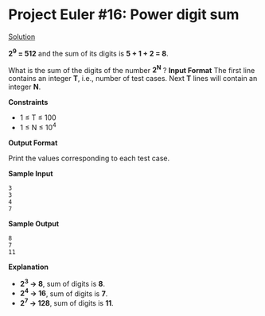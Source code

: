 # Project Euler #16: Power digit sum

[Solution](https://github.com/zhaohanson1/project_euler_plus/blob/master/016%20-%20Power%20digit%20sum/solution.md)

**2<sup>9</sup> = 512** and the sum of its digits is **5 + 1 + 2 = 8**.

What is the sum of the digits of the number **2<sup>N</sup>** ?
**Input Format**
The first line contains an integer **T**, i.e., number of test cases.
Next **T**  lines will contain an integer **N**.

**Constraints**
- 1 &le; T &le; 100
- 1 &le; N &le; 10<sup>4</sup>

**Output Format**

Print the values corresponding to each test case.

**Sample Input**
```
3
3
4
7
```

**Sample Output**
```
8
7
11
```

**Explanation**
  
* **2<sup>3</sup> &rarr; 8**, sum of digits is **8**.
* **2<sup>4</sup> &rarr; 16**, sum of digits is **7**.
* **2<sup>7</sup> &rarr; 128**, sum of digits is **11**.
